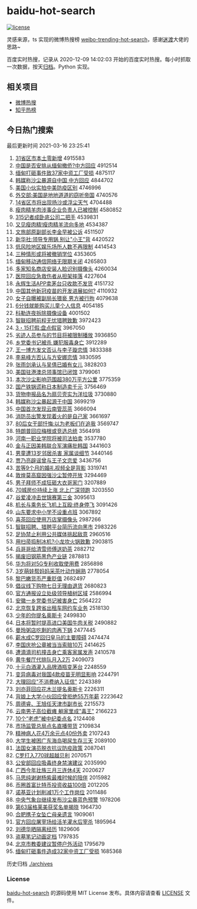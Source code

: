 # baidu-hot-search

[![license](https://img.shields.io/github/license/Arrackisarookie/baidu-hot-search)](https://github.com/Arrackisarookie/baidu-hot-search/blob/master/LICENSE)

灵感来源，ts 实现的微博热搜榜 [weibo-trending-hot-search](https://github.com/justjavac/weibo-trending-hot-search)，感谢[迷渡](https://github.com/justjavac)大佬的思路~

百度实时热搜，记录从 2020-12-09 14:02:03 开始的百度实时热搜。每小时抓取一次数据，按天[归档](./archives)。Python 实现。

## 相关项目
+ [微博热搜](https://github.com/Arrackisarookie/weibo-hot-search)
+ [知乎热榜](https://github.com/Arrackisarookie/zhihu-top-search)

## 今日热门搜索

<!-- Rank Begin -->

最后更新时间 2021-03-16 23:25:41

1. [31省区市本土零新增](http://www.baidu.com/baidu?cl=3&tn=SE_baiduhomet8_jmjb7mjw&rsv_dl=fyb_top&fr=top1000&wd=31%CA%A1%C7%F8%CA%D0%B1%BE%CD%C1%C1%E3%D0%C2%D4%F6) 4915583
1. [中国是否安排从缅甸撤侨?中方回应](http://www.baidu.com/baidu?cl=3&tn=SE_baiduhomet8_jmjb7mjw&rsv_dl=fyb_top&fr=top1000&wd=%D6%D0%B9%FA%CA%C7%B7%F1%B0%B2%C5%C5%B4%D3%C3%E5%B5%E9%B3%B7%C7%C8%3F%D6%D0%B7%BD%BB%D8%D3%A6) 4912514
1. [缅甸打砸事件致37家中资工厂受损](http://www.baidu.com/baidu?cl=3&tn=SE_baiduhomet8_jmjb7mjw&rsv_dl=fyb_top&fr=top1000&wd=%C3%E5%B5%E9%B4%F2%D4%D2%CA%C2%BC%FE%D6%C237%BC%D2%D6%D0%D7%CA%B9%A4%B3%A7%CA%DC%CB%F0) 4875117
1. [韩媒称沙尘暴源自中国 中方回应](http://www.baidu.com/baidu?cl=3&tn=SE_baiduhomet8_jmjb7mjw&rsv_dl=fyb_top&fr=top1000&wd=%BA%AB%C3%BD%B3%C6%C9%B3%B3%BE%B1%A9%D4%B4%D7%D4%D6%D0%B9%FA%20%D6%D0%B7%BD%BB%D8%D3%A6) 4844702
1. [美国小伙实拍中美防疫区别](http://www.baidu.com/baidu?cl=3&tn=SE_baiduhomet8_jmjb7mjw&rsv_dl=fyb_top&fr=top1000&wd=%C3%C0%B9%FA%D0%A1%BB%EF%CA%B5%C5%C4%D6%D0%C3%C0%B7%C0%D2%DF%C7%F8%B1%F0) 4746996
1. [外交部:美国是地地道道的窃听帝国](http://www.baidu.com/baidu?cl=3&tn=SE_baiduhomet8_jmjb7mjw&rsv_dl=fyb_top&fr=top1000&wd=%CD%E2%BD%BB%B2%BF%3A%C3%C0%B9%FA%CA%C7%B5%D8%B5%D8%B5%C0%B5%C0%B5%C4%C7%D4%CC%FD%B5%DB%B9%FA) 4740576
1. [14省区市将出现扬沙或浮尘天气](http://www.baidu.com/baidu?cl=3&tn=SE_baiduhomet8_jmjb7mjw&rsv_dl=fyb_top&fr=top1000&wd=14%CA%A1%C7%F8%CA%D0%BD%AB%B3%F6%CF%D6%D1%EF%C9%B3%BB%F2%B8%A1%B3%BE%CC%EC%C6%F8) 4704488
1. [瘦肉精羊肉涉事企业负责人已被控制](http://www.baidu.com/baidu?cl=3&tn=SE_baiduhomet8_jmjb7mjw&rsv_dl=fyb_top&fr=top1000&wd=%CA%DD%C8%E2%BE%AB%D1%F2%C8%E2%C9%E6%CA%C2%C6%F3%D2%B5%B8%BA%D4%F0%C8%CB%D2%D1%B1%BB%BF%D8%D6%C6) 4580852
1. [315记者成卧底公司二把手](http://www.baidu.com/baidu?cl=3&tn=SE_baiduhomet8_jmjb7mjw&rsv_dl=fyb_top&fr=top1000&wd=315%BC%C7%D5%DF%B3%C9%CE%D4%B5%D7%B9%AB%CB%BE%B6%FE%B0%D1%CA%D6) 4539831
1. [又见瘦肉精!瘦肉精羊流向多地](http://www.baidu.com/baidu?cl=3&tn=SE_baiduhomet8_jmjb7mjw&rsv_dl=fyb_top&fr=top1000&wd=%D3%D6%BC%FB%CA%DD%C8%E2%BE%AB%21%CA%DD%C8%E2%BE%AB%D1%F2%C1%F7%CF%F2%B6%E0%B5%D8) 4534387
1. [文旅部原副部长李金早被公诉](http://www.baidu.com/baidu?cl=3&tn=SE_baiduhomet8_jmjb7mjw&rsv_dl=fyb_top&fr=top1000&wd=%CE%C4%C2%C3%B2%BF%D4%AD%B8%B1%B2%BF%B3%A4%C0%EE%BD%F0%D4%E7%B1%BB%B9%AB%CB%DF) 4511507
1. [新华社:领导专用锅 别让"小王"背](http://www.baidu.com/baidu?cl=3&tn=SE_baiduhomet8_jmjb7mjw&rsv_dl=fyb_top&fr=top1000&wd=%D0%C2%BB%AA%C9%E7%3A%C1%EC%B5%BC%D7%A8%D3%C3%B9%F8%20%B1%F0%C8%C3%22%D0%A1%CD%F5%22%B1%B3) 4420522
1. [低风险地区娱乐场所人数不再限制](http://www.baidu.com/baidu?cl=3&tn=SE_baiduhomet8_jmjb7mjw&rsv_dl=fyb_top&fr=top1000&wd=%B5%CD%B7%E7%CF%D5%B5%D8%C7%F8%D3%E9%C0%D6%B3%A1%CB%F9%C8%CB%CA%FD%B2%BB%D4%D9%CF%DE%D6%C6) 4414543
1. [三种情形或将被撤销学位](http://www.baidu.com/baidu?cl=3&tn=SE_baiduhomet8_jmjb7mjw&rsv_dl=fyb_top&fr=top1000&wd=%C8%FD%D6%D6%C7%E9%D0%CE%BB%F2%BD%AB%B1%BB%B3%B7%CF%FA%D1%A7%CE%BB) 4353605
1. [缅甸移动通信网络无限期关闭](http://www.baidu.com/baidu?cl=3&tn=SE_baiduhomet8_jmjb7mjw&rsv_dl=fyb_top&fr=top1000&wd=%C3%E5%B5%E9%D2%C6%B6%AF%CD%A8%D0%C5%CD%F8%C2%E7%CE%DE%CF%DE%C6%DA%B9%D8%B1%D5) 4265803
1. [多家知名商店安装人脸识别摄像头](http://www.baidu.com/baidu?cl=3&tn=SE_baiduhomet8_jmjb7mjw&rsv_dl=fyb_top&fr=top1000&wd=%B6%E0%BC%D2%D6%AA%C3%FB%C9%CC%B5%EA%B0%B2%D7%B0%C8%CB%C1%B3%CA%B6%B1%F0%C9%E3%CF%F1%CD%B7) 4260034
1. [医院回应急救伤者从担架摔落](http://www.baidu.com/baidu?cl=3&tn=SE_baiduhomet8_jmjb7mjw&rsv_dl=fyb_top&fr=top1000&wd=%D2%BD%D4%BA%BB%D8%D3%A6%BC%B1%BE%C8%C9%CB%D5%DF%B4%D3%B5%A3%BC%DC%CB%A4%C2%E4) 4227604
1. [永辉生活APP卖茅台只收款不发货](http://www.baidu.com/baidu?cl=3&tn=SE_baiduhomet8_jmjb7mjw&rsv_dl=fyb_top&fr=top1000&wd=%D3%C0%BB%D4%C9%FA%BB%EEAPP%C2%F4%C3%A9%CC%A8%D6%BB%CA%D5%BF%EE%B2%BB%B7%A2%BB%F5) 4151732
1. [中国其他新冠疫苗的开发进展如何?](http://www.baidu.com/baidu?cl=3&tn=SE_baiduhomet8_jmjb7mjw&rsv_dl=fyb_top&fr=top1000&wd=%D6%D0%B9%FA%C6%E4%CB%FB%D0%C2%B9%DA%D2%DF%C3%E7%B5%C4%BF%AA%B7%A2%BD%F8%D5%B9%C8%E7%BA%CE%3F) 4110932
1. [女子自曝被副局长猥亵 男方被行拘](http://www.baidu.com/baidu?cl=3&tn=SE_baiduhomet8_jmjb7mjw&rsv_dl=fyb_top&fr=top1000&wd=%C5%AE%D7%D3%D7%D4%C6%D8%B1%BB%B8%B1%BE%D6%B3%A4%E2%AB%D9%F4%20%C4%D0%B7%BD%B1%BB%D0%D0%BE%D0) 4079638
1. [6分钱就能购买儿童个人信息](http://www.baidu.com/baidu?cl=3&tn=SE_baiduhomet8_jmjb7mjw&rsv_dl=fyb_top&fr=top1000&wd=6%B7%D6%C7%AE%BE%CD%C4%DC%B9%BA%C2%F2%B6%F9%CD%AF%B8%F6%C8%CB%D0%C5%CF%A2) 4054185
1. [科勒连夜拆除摄像设备](http://www.baidu.com/baidu?cl=3&tn=SE_baiduhomet8_jmjb7mjw&rsv_dl=fyb_top&fr=top1000&wd=%BF%C6%C0%D5%C1%AC%D2%B9%B2%F0%B3%FD%C9%E3%CF%F1%C9%E8%B1%B8) 4001502
1. [智联招聘前程无忧猎聘致歉](http://www.baidu.com/baidu?cl=3&tn=SE_baiduhomet8_jmjb7mjw&rsv_dl=fyb_top&fr=top1000&wd=%D6%C7%C1%AA%D5%D0%C6%B8%C7%B0%B3%CC%CE%DE%D3%C7%C1%D4%C6%B8%D6%C2%C7%B8) 3972423
1. [3・15打假:盘点假官](http://www.baidu.com/baidu?cl=3&tn=SE_baiduhomet8_jmjb7mjw&rsv_dl=fyb_top&fr=top1000&wd=3%A1%A415%B4%F2%BC%D9%3A%C5%CC%B5%E3%BC%D9%B9%D9) 3967050
1. [劣迹人员参与的节目将被限制播放](http://www.baidu.com/baidu?cl=3&tn=SE_baiduhomet8_jmjb7mjw&rsv_dl=fyb_top&fr=top1000&wd=%C1%D3%BC%A3%C8%CB%D4%B1%B2%CE%D3%EB%B5%C4%BD%DA%C4%BF%BD%AB%B1%BB%CF%DE%D6%C6%B2%A5%B7%C5) 3936850
1. [乡党委书记被杀 嫌犯服毒身亡](http://www.baidu.com/baidu?cl=3&tn=SE_baiduhomet8_jmjb7mjw&rsv_dl=fyb_top&fr=top1000&wd=%CF%E7%B5%B3%CE%AF%CA%E9%BC%C7%B1%BB%C9%B1%20%CF%D3%B7%B8%B7%FE%B6%BE%C9%ED%CD%F6) 3912289
1. [王一博方发文否认与李子璇恋情](http://www.baidu.com/baidu?cl=3&tn=SE_baiduhomet8_jmjb7mjw&rsv_dl=fyb_top&fr=top1000&wd=%CD%F5%D2%BB%B2%A9%B7%BD%B7%A2%CE%C4%B7%F1%C8%CF%D3%EB%C0%EE%D7%D3%E8%AF%C1%B5%C7%E9) 3833388
1. [李易峰方否认与方安娜恋情](http://www.baidu.com/baidu?cl=3&tn=SE_baiduhomet8_jmjb7mjw&rsv_dl=fyb_top&fr=top1000&wd=%C0%EE%D2%D7%B7%E5%B7%BD%B7%F1%C8%CF%D3%EB%B7%BD%B0%B2%C4%C8%C1%B5%C7%E9) 3830595
1. [张雨剑承认与吴倩已婚有女儿](http://www.baidu.com/baidu?cl=3&tn=SE_baiduhomet8_jmjb7mjw&rsv_dl=fyb_top&fr=top1000&wd=%D5%C5%D3%EA%BD%A3%B3%D0%C8%CF%D3%EB%CE%E2%D9%BB%D2%D1%BB%E9%D3%D0%C5%AE%B6%F9) 3828203
1. [美国驻港澳总领事馆已闭馆](http://www.baidu.com/baidu?cl=3&tn=SE_baiduhomet8_jmjb7mjw&rsv_dl=fyb_top&fr=top1000&wd=%C3%C0%B9%FA%D7%A4%B8%DB%B0%C4%D7%DC%C1%EC%CA%C2%B9%DD%D2%D1%B1%D5%B9%DD) 3799061
1. [本次沙尘影响范围超380万平方公里](http://www.baidu.com/baidu?cl=3&tn=SE_baiduhomet8_jmjb7mjw&rsv_dl=fyb_top&fr=top1000&wd=%B1%BE%B4%CE%C9%B3%B3%BE%D3%B0%CF%EC%B7%B6%CE%A7%B3%AC380%CD%F2%C6%BD%B7%BD%B9%AB%C0%EF) 3775359
1. [国产铁锅谎称日本制造卖千元](http://www.baidu.com/baidu?cl=3&tn=SE_baiduhomet8_jmjb7mjw&rsv_dl=fyb_top&fr=top1000&wd=%B9%FA%B2%FA%CC%FA%B9%F8%BB%D1%B3%C6%C8%D5%B1%BE%D6%C6%D4%EC%C2%F4%C7%A7%D4%AA) 3756469
1. [货物申报品名为扇贝壳实为洋垃圾](http://www.baidu.com/baidu?cl=3&tn=SE_baiduhomet8_jmjb7mjw&rsv_dl=fyb_top&fr=top1000&wd=%BB%F5%CE%EF%C9%EA%B1%A8%C6%B7%C3%FB%CE%AA%C9%C8%B1%B4%BF%C7%CA%B5%CE%AA%D1%F3%C0%AC%BB%F8) 3730880
1. [韩媒称沙尘暴起源于中国](http://www.baidu.com/baidu?cl=3&tn=SE_baiduhomet8_jmjb7mjw&rsv_dl=fyb_top&fr=top1000&wd=%BA%AB%C3%BD%B3%C6%C9%B3%B3%BE%B1%A9%C6%F0%D4%B4%D3%DA%D6%D0%B9%FA) 3699219
1. [中国首次发现云南管蕊茶](http://www.baidu.com/baidu?cl=3&tn=SE_baiduhomet8_jmjb7mjw&rsv_dl=fyb_top&fr=top1000&wd=%D6%D0%B9%FA%CA%D7%B4%CE%B7%A2%CF%D6%D4%C6%C4%CF%B9%DC%C8%EF%B2%E8) 3666094
1. [消防员出警发现着火的是自己家](http://www.baidu.com/baidu?cl=3&tn=SE_baiduhomet8_jmjb7mjw&rsv_dl=fyb_top&fr=top1000&wd=%CF%FB%B7%C0%D4%B1%B3%F6%BE%AF%B7%A2%CF%D6%D7%C5%BB%F0%B5%C4%CA%C7%D7%D4%BC%BA%BC%D2) 3661697
1. [80后女干部忏悔:以为老板们在追我](http://www.baidu.com/baidu?cl=3&tn=SE_baiduhomet8_jmjb7mjw&rsv_dl=fyb_top&fr=top1000&wd=80%BA%F3%C5%AE%B8%C9%B2%BF%E2%E3%BB%DA%3A%D2%D4%CE%AA%C0%CF%B0%E5%C3%C7%D4%DA%D7%B7%CE%D2) 3569747
1. [特朗普回应梅根或竞选总统](http://www.baidu.com/baidu?cl=3&tn=SE_baiduhomet8_jmjb7mjw&rsv_dl=fyb_top&fr=top1000&wd=%CC%D8%C0%CA%C6%D5%BB%D8%D3%A6%C3%B7%B8%F9%BB%F2%BE%BA%D1%A1%D7%DC%CD%B3) 3564918
1. [河南一职业学院将被司法拍卖](http://www.baidu.com/baidu?cl=3&tn=SE_baiduhomet8_jmjb7mjw&rsv_dl=fyb_top&fr=top1000&wd=%BA%D3%C4%CF%D2%BB%D6%B0%D2%B5%D1%A7%D4%BA%BD%AB%B1%BB%CB%BE%B7%A8%C5%C4%C2%F4) 3537780
1. [金与正因美韩联合军演痛批韩国](http://www.baidu.com/baidu?cl=3&tn=SE_baiduhomet8_jmjb7mjw&rsv_dl=fyb_top&fr=top1000&wd=%BD%F0%D3%EB%D5%FD%D2%F2%C3%C0%BA%AB%C1%AA%BA%CF%BE%FC%D1%DD%CD%B4%C5%FA%BA%AB%B9%FA) 3441603
1. [男童遭13岁邻居杀害 家属谈细节](http://www.baidu.com/baidu?cl=3&tn=SE_baiduhomet8_jmjb7mjw&rsv_dl=fyb_top&fr=top1000&wd=%C4%D0%CD%AF%D4%E213%CB%EA%C1%DA%BE%D3%C9%B1%BA%A6%20%BC%D2%CA%F4%CC%B8%CF%B8%BD%DA) 3440146
1. [贾乃亮辟谣曾与王子文恋爱](http://www.baidu.com/baidu?cl=3&tn=SE_baiduhomet8_jmjb7mjw&rsv_dl=fyb_top&fr=top1000&wd=%BC%D6%C4%CB%C1%C1%B1%D9%D2%A5%D4%F8%D3%EB%CD%F5%D7%D3%CE%C4%C1%B5%B0%AE) 3436756
1. [苦等9个月的婚礼视频全是背影](http://www.baidu.com/baidu?cl=3&tn=SE_baiduhomet8_jmjb7mjw&rsv_dl=fyb_top&fr=top1000&wd=%BF%E0%B5%C89%B8%F6%D4%C2%B5%C4%BB%E9%C0%F1%CA%D3%C6%B5%C8%AB%CA%C7%B1%B3%D3%B0) 3319741
1. [敦煌莫高窟因强沙尘暂停开放](http://www.baidu.com/baidu?cl=3&tn=SE_baiduhomet8_jmjb7mjw&rsv_dl=fyb_top&fr=top1000&wd=%B6%D8%BB%CD%C4%AA%B8%DF%BF%DF%D2%F2%C7%BF%C9%B3%B3%BE%D4%DD%CD%A3%BF%AA%B7%C5) 3294469
1. [男子拜师不成狂砸大衣哥家门](http://www.baidu.com/baidu?cl=3&tn=SE_baiduhomet8_jmjb7mjw&rsv_dl=fyb_top&fr=top1000&wd=%C4%D0%D7%D3%B0%DD%CA%A6%B2%BB%B3%C9%BF%F1%D4%D2%B4%F3%D2%C2%B8%E7%BC%D2%C3%C5) 3207889
1. [70城房价持续上涨 北上广深领跑](http://www.baidu.com/baidu?cl=3&tn=SE_baiduhomet8_jmjb7mjw&rsv_dl=fyb_top&fr=top1000&wd=70%B3%C7%B7%BF%BC%DB%B3%D6%D0%F8%C9%CF%D5%C7%20%B1%B1%C9%CF%B9%E3%C9%EE%C1%EC%C5%DC) 3203550
1. [谷爱凌冲击世锦赛第三金](http://www.baidu.com/baidu?cl=3&tn=SE_baiduhomet8_jmjb7mjw&rsv_dl=fyb_top&fr=top1000&wd=%B9%C8%B0%AE%C1%E8%B3%E5%BB%F7%CA%C0%BD%F5%C8%FC%B5%DA%C8%FD%BD%F0) 3095613
1. [机长与乘务长飞机上互殴:终身停飞](http://www.baidu.com/baidu?cl=3&tn=SE_baiduhomet8_jmjb7mjw&rsv_dl=fyb_top&fr=top1000&wd=%BB%FA%B3%A4%D3%EB%B3%CB%CE%F1%B3%A4%B7%C9%BB%FA%C9%CF%BB%A5%C5%B9%3A%D6%D5%C9%ED%CD%A3%B7%C9) 3091426
1. [山东要求中小学不设重点班](http://www.baidu.com/baidu?cl=3&tn=SE_baiduhomet8_jmjb7mjw&rsv_dl=fyb_top&fr=top1000&wd=%C9%BD%B6%AB%D2%AA%C7%F3%D6%D0%D0%A1%D1%A7%B2%BB%C9%E8%D6%D8%B5%E3%B0%E0) 3067892
1. [喜茶回应使用万店掌摄像头](http://www.baidu.com/baidu?cl=3&tn=SE_baiduhomet8_jmjb7mjw&rsv_dl=fyb_top&fr=top1000&wd=%CF%B2%B2%E8%BB%D8%D3%A6%CA%B9%D3%C3%CD%F2%B5%EA%D5%C6%C9%E3%CF%F1%CD%B7) 2987266
1. [智联招聘、猎聘平台简历流向黑市](http://www.baidu.com/baidu?cl=3&tn=SE_baiduhomet8_jmjb7mjw&rsv_dl=fyb_top&fr=top1000&wd=%D6%C7%C1%AA%D5%D0%C6%B8%A1%A2%C1%D4%C6%B8%C6%BD%CC%A8%BC%F2%C0%FA%C1%F7%CF%F2%BA%DA%CA%D0) 2983226
1. [足协禁止利用公共媒体挑起敌意](http://www.baidu.com/baidu?cl=3&tn=SE_baiduhomet8_jmjb7mjw&rsv_dl=fyb_top&fr=top1000&wd=%D7%E3%D0%AD%BD%FB%D6%B9%C0%FB%D3%C3%B9%AB%B9%B2%C3%BD%CC%E5%CC%F4%C6%F0%B5%D0%D2%E2) 2960516
1. [用扫帚捣制冰机?小龙坎火锅致歉](http://www.baidu.com/baidu?cl=3&tn=SE_baiduhomet8_jmjb7mjw&rsv_dl=fyb_top&fr=top1000&wd=%D3%C3%C9%A8%D6%E3%B5%B7%D6%C6%B1%F9%BB%FA%3F%D0%A1%C1%FA%BF%B2%BB%F0%B9%F8%D6%C2%C7%B8) 2903815
1. [兵哥哥给清雪师傅送奶茶](http://www.baidu.com/baidu?cl=3&tn=SE_baiduhomet8_jmjb7mjw&rsv_dl=fyb_top&fr=top1000&wd=%B1%F8%B8%E7%B8%E7%B8%F8%C7%E5%D1%A9%CA%A6%B8%B5%CB%CD%C4%CC%B2%E8) 2882712
1. [揭废旧钢筋黑色产业链](http://www.baidu.com/baidu?cl=3&tn=SE_baiduhomet8_jmjb7mjw&rsv_dl=fyb_top&fr=top1000&wd=%BD%D2%B7%CF%BE%C9%B8%D6%BD%EE%BA%DA%C9%AB%B2%FA%D2%B5%C1%B4) 2878813
1. [华为将对5G专利收取使用费](http://www.baidu.com/baidu?cl=3&tn=SE_baiduhomet8_jmjb7mjw&rsv_dl=fyb_top&fr=top1000&wd=%BB%AA%CE%AA%BD%AB%B6%D45G%D7%A8%C0%FB%CA%D5%C8%A1%CA%B9%D3%C3%B7%D1) 2856898
1. [3岁萌娃帮妈妈采茶叶动作娴熟](http://www.baidu.com/baidu?cl=3&tn=SE_baiduhomet8_jmjb7mjw&rsv_dl=fyb_top&fr=top1000&wd=3%CB%EA%C3%C8%CD%DE%B0%EF%C2%E8%C2%E8%B2%C9%B2%E8%D2%B6%B6%AF%D7%F7%E6%B5%CA%EC) 2778054
1. [黎巴嫩货币严重贬值](http://www.baidu.com/baidu?cl=3&tn=SE_baiduhomet8_jmjb7mjw&rsv_dl=fyb_top&fr=top1000&wd=%C0%E8%B0%CD%C4%DB%BB%F5%B1%D2%D1%CF%D6%D8%B1%E1%D6%B5) 2682497
1. [倡议线下购物七日无理由退货](http://www.baidu.com/baidu?cl=3&tn=SE_baiduhomet8_jmjb7mjw&rsv_dl=fyb_top&fr=top1000&wd=%B3%AB%D2%E9%CF%DF%CF%C2%B9%BA%CE%EF%C6%DF%C8%D5%CE%DE%C0%ED%D3%C9%CD%CB%BB%F5) 2680823
1. [官方通报设立处级领导植树区域](http://www.baidu.com/baidu?cl=3&tn=SE_baiduhomet8_jmjb7mjw&rsv_dl=fyb_top&fr=top1000&wd=%B9%D9%B7%BD%CD%A8%B1%A8%C9%E8%C1%A2%B4%A6%BC%B6%C1%EC%B5%BC%D6%B2%CA%F7%C7%F8%D3%F2) 2586994
1. [安徽一乡党委书记被害身亡](http://www.baidu.com/baidu?cl=3&tn=SE_baiduhomet8_jmjb7mjw&rsv_dl=fyb_top&fr=top1000&wd=%B0%B2%BB%D5%D2%BB%CF%E7%B5%B3%CE%AF%CA%E9%BC%C7%B1%BB%BA%A6%C9%ED%CD%F6) 2564222
1. [北京恢复跨省出租车网约车业务](http://www.baidu.com/baidu?cl=3&tn=SE_baiduhomet8_jmjb7mjw&rsv_dl=fyb_top&fr=top1000&wd=%B1%B1%BE%A9%BB%D6%B8%B4%BF%E7%CA%A1%B3%F6%D7%E2%B3%B5%CD%F8%D4%BC%B3%B5%D2%B5%CE%F1) 2518130
1. [少年的你提名奥斯卡](http://www.baidu.com/baidu?cl=3&tn=SE_baiduhomet8_jmjb7mjw&rsv_dl=fyb_top&fr=top1000&wd=%C9%D9%C4%EA%B5%C4%C4%E3%CC%E1%C3%FB%B0%C2%CB%B9%BF%A8) 2499830
1. [日本将暂时提高进口美国牛肉关税](http://www.baidu.com/baidu?cl=3&tn=SE_baiduhomet8_jmjb7mjw&rsv_dl=fyb_top&fr=top1000&wd=%C8%D5%B1%BE%BD%AB%D4%DD%CA%B1%CC%E1%B8%DF%BD%F8%BF%DA%C3%C0%B9%FA%C5%A3%C8%E2%B9%D8%CB%B0) 2490882
1. [曼玲粥店吃剩的肉再下锅](http://www.baidu.com/baidu?cl=3&tn=SE_baiduhomet8_jmjb7mjw&rsv_dl=fyb_top&fr=top1000&wd=%C2%FC%C1%E1%D6%E0%B5%EA%B3%D4%CA%A3%B5%C4%C8%E2%D4%D9%CF%C2%B9%F8) 2477445
1. [薪水成C罗回归皇马的主要障碍](http://www.baidu.com/baidu?cl=3&tn=SE_baiduhomet8_jmjb7mjw&rsv_dl=fyb_top&fr=top1000&wd=%D0%BD%CB%AE%B3%C9C%C2%DE%BB%D8%B9%E9%BB%CA%C2%ED%B5%C4%D6%F7%D2%AA%D5%CF%B0%AD) 2474474
1. [李国庆抢公章被当当索赔10万](http://www.baidu.com/baidu?cl=3&tn=SE_baiduhomet8_jmjb7mjw&rsv_dl=fyb_top&fr=top1000&wd=%C0%EE%B9%FA%C7%EC%C7%C0%B9%AB%D5%C2%B1%BB%B5%B1%B5%B1%CB%F7%C5%E210%CD%F2) 2414625
1. [遭滴滴司机撞击身亡乘客家属发声](http://www.baidu.com/baidu?cl=3&tn=SE_baiduhomet8_jmjb7mjw&rsv_dl=fyb_top&fr=top1000&wd=%D4%E2%B5%CE%B5%CE%CB%BE%BB%FA%D7%B2%BB%F7%C9%ED%CD%F6%B3%CB%BF%CD%BC%D2%CA%F4%B7%A2%C9%F9) 2410578
1. [黄牛餐厅代排队月入2万](http://www.baidu.com/baidu?cl=3&tn=SE_baiduhomet8_jmjb7mjw&rsv_dl=fyb_top&fr=top1000&wd=%BB%C6%C5%A3%B2%CD%CC%FC%B4%FA%C5%C5%B6%D3%D4%C2%C8%EB2%CD%F2) 2409073
1. [十元白酒灌入品牌酒瓶变茅台](http://www.baidu.com/baidu?cl=3&tn=SE_baiduhomet8_jmjb7mjw&rsv_dl=fyb_top&fr=top1000&wd=%CA%AE%D4%AA%B0%D7%BE%C6%B9%E0%C8%EB%C6%B7%C5%C6%BE%C6%C6%BF%B1%E4%C3%A9%CC%A8) 2248559
1. [变异病毒对我国4款疫苗无明显影响](http://www.baidu.com/baidu?cl=3&tn=SE_baiduhomet8_jmjb7mjw&rsv_dl=fyb_top&fr=top1000&wd=%B1%E4%D2%EC%B2%A1%B6%BE%B6%D4%CE%D2%B9%FA4%BF%EE%D2%DF%C3%E7%CE%DE%C3%F7%CF%D4%D3%B0%CF%EC) 2244791
1. [大理回应"不消费纳入征信"](http://www.baidu.com/baidu?cl=3&tn=SE_baiduhomet8_jmjb7mjw&rsv_dl=fyb_top&fr=top1000&wd=%B4%F3%C0%ED%BB%D8%D3%A6%22%B2%BB%CF%FB%B7%D1%C4%C9%C8%EB%D5%F7%D0%C5%22) 2243389
1. [刘亦菲回应花木兰提名奥斯卡](http://www.baidu.com/baidu?cl=3&tn=SE_baiduhomet8_jmjb7mjw&rsv_dl=fyb_top&fr=top1000&wd=%C1%F5%D2%E0%B7%C6%BB%D8%D3%A6%BB%A8%C4%BE%C0%BC%CC%E1%C3%FB%B0%C2%CB%B9%BF%A8) 2226311
1. [背娘上大学小伙回应曾拒绝55万年薪](http://www.baidu.com/baidu?cl=3&tn=SE_baiduhomet8_jmjb7mjw&rsv_dl=fyb_top&fr=top1000&wd=%B1%B3%C4%EF%C9%CF%B4%F3%D1%A7%D0%A1%BB%EF%BB%D8%D3%A6%D4%F8%BE%DC%BE%F855%CD%F2%C4%EA%D0%BD) 2223642
1. [周德睿、王旭任天津市副市长](http://www.baidu.com/baidu?cl=3&tn=SE_baiduhomet8_jmjb7mjw&rsv_dl=fyb_top&fr=top1000&wd=%D6%DC%B5%C2%EE%A3%A1%A2%CD%F5%D0%F1%C8%CE%CC%EC%BD%F2%CA%D0%B8%B1%CA%D0%B3%A4) 2215573
1. [云南男子高位截瘫 躺家里成"毒王"](http://www.baidu.com/baidu?cl=3&tn=SE_baiduhomet8_jmjb7mjw&rsv_dl=fyb_top&fr=top1000&wd=%D4%C6%C4%CF%C4%D0%D7%D3%B8%DF%CE%BB%BD%D8%CC%B1%20%CC%C9%BC%D2%C0%EF%B3%C9%22%B6%BE%CD%F5%22) 2166223
1. [10个“老虎”被中纪委点名](http://www.baidu.com/baidu?cl=3&tn=SE_baiduhomet8_jmjb7mjw&rsv_dl=fyb_top&fr=top1000&wd=10%B8%F6%A1%B0%C0%CF%BB%A2%A1%B1%B1%BB%D6%D0%BC%CD%CE%AF%B5%E3%C3%FB) 2124408
1. [市场监管总局点名直播带货](http://www.baidu.com/baidu?cl=3&tn=SE_baiduhomet8_jmjb7mjw&rsv_dl=fyb_top&fr=top1000&wd=%CA%D0%B3%A1%BC%E0%B9%DC%D7%DC%BE%D6%B5%E3%C3%FB%D6%B1%B2%A5%B4%F8%BB%F5) 2109834
1. [精神病人花4万余元点40份外卖](http://www.baidu.com/baidu?cl=3&tn=SE_baiduhomet8_jmjb7mjw&rsv_dl=fyb_top&fr=top1000&wd=%BE%AB%C9%F1%B2%A1%C8%CB%BB%A84%CD%F2%D3%E0%D4%AA%B5%E340%B7%DD%CD%E2%C2%F4) 2107243
1. [大学生被困广东海岛喝尿生存三天](http://www.baidu.com/baidu?cl=3&tn=SE_baiduhomet8_jmjb7mjw&rsv_dl=fyb_top&fr=top1000&wd=%B4%F3%D1%A7%C9%FA%B1%BB%C0%A7%B9%E3%B6%AB%BA%A3%B5%BA%BA%C8%C4%F2%C9%FA%B4%E6%C8%FD%CC%EC) 2089100
1. [法国女演员脱衣抗议防疫政策](http://www.baidu.com/baidu?cl=3&tn=SE_baiduhomet8_jmjb7mjw&rsv_dl=fyb_top&fr=top1000&wd=%B7%A8%B9%FA%C5%AE%D1%DD%D4%B1%CD%D1%D2%C2%BF%B9%D2%E9%B7%C0%D2%DF%D5%FE%B2%DF) 2087041
1. [C罗打入770球超越贝利](http://www.baidu.com/baidu?cl=3&tn=SE_baiduhomet8_jmjb7mjw&rsv_dl=fyb_top&fr=top1000&wd=C%C2%DE%B4%F2%C8%EB770%C7%F2%B3%AC%D4%BD%B1%B4%C0%FB) 2070571
1. [公安部回应吸毒终身禁演建议](http://www.baidu.com/baidu?cl=3&tn=SE_baiduhomet8_jmjb7mjw&rsv_dl=fyb_top&fr=top1000&wd=%B9%AB%B0%B2%B2%BF%BB%D8%D3%A6%CE%FC%B6%BE%D6%D5%C9%ED%BD%FB%D1%DD%BD%A8%D2%E9) 2035990
1. [广西今年壮族三月三连休4天](http://www.baidu.com/baidu?cl=3&tn=SE_baiduhomet8_jmjb7mjw&rsv_dl=fyb_top&fr=top1000&wd=%B9%E3%CE%F7%BD%F1%C4%EA%D7%B3%D7%E5%C8%FD%D4%C2%C8%FD%C1%AC%D0%DD4%CC%EC) 2020627
1. [马思纯谢谢杨紫最难时候的陪伴](http://www.baidu.com/baidu?cl=3&tn=SE_baiduhomet8_jmjb7mjw&rsv_dl=fyb_top&fr=top1000&wd=%C2%ED%CB%BC%B4%BF%D0%BB%D0%BB%D1%EE%D7%CF%D7%EE%C4%D1%CA%B1%BA%F2%B5%C4%C5%E3%B0%E9) 2015982
1. [币圈首富比特币投资收益100倍](http://www.baidu.com/baidu?cl=3&tn=SE_baiduhomet8_jmjb7mjw&rsv_dl=fyb_top&fr=top1000&wd=%B1%D2%C8%A6%CA%D7%B8%BB%B1%C8%CC%D8%B1%D2%CD%B6%D7%CA%CA%D5%D2%E6100%B1%B6) 2012205
1. [诺基亚计划削减1万个工作岗位](http://www.baidu.com/baidu?cl=3&tn=SE_baiduhomet8_jmjb7mjw&rsv_dl=fyb_top&fr=top1000&wd=%C5%B5%BB%F9%D1%C7%BC%C6%BB%AE%CF%F7%BC%F51%CD%F2%B8%F6%B9%A4%D7%F7%B8%DA%CE%BB) 2011486
1. [中央气象台继续发布沙尘暴蓝色预警](http://www.baidu.com/baidu?cl=3&tn=SE_baiduhomet8_jmjb7mjw&rsv_dl=fyb_top&fr=top1000&wd=%D6%D0%D1%EB%C6%F8%CF%F3%CC%A8%BC%CC%D0%F8%B7%A2%B2%BC%C9%B3%B3%BE%B1%A9%C0%B6%C9%AB%D4%A4%BE%AF) 1978206
1. [第63届格莱美获奖名单揭晓](http://www.baidu.com/baidu?cl=3&tn=SE_baiduhomet8_jmjb7mjw&rsv_dl=fyb_top&fr=top1000&wd=%B5%DA63%BD%EC%B8%F1%C0%B3%C3%C0%BB%F1%BD%B1%C3%FB%B5%A5%BD%D2%CF%FE) 1964730
1. [合肥携子女坠亡母亲遗言](http://www.baidu.com/baidu?cl=3&tn=SE_baiduhomet8_jmjb7mjw&rsv_dl=fyb_top&fr=top1000&wd=%BA%CF%B7%CA%D0%AF%D7%D3%C5%AE%D7%B9%CD%F6%C4%B8%C7%D7%D2%C5%D1%D4) 1909061
1. [官方回应屠宰场给活羊灌水后宰杀](http://www.baidu.com/baidu?cl=3&tn=SE_baiduhomet8_jmjb7mjw&rsv_dl=fyb_top&fr=top1000&wd=%B9%D9%B7%BD%BB%D8%D3%A6%CD%C0%D4%D7%B3%A1%B8%F8%BB%EE%D1%F2%B9%E0%CB%AE%BA%F3%D4%D7%C9%B1) 1895964
1. [刘德华晒隔离经历](http://www.baidu.com/baidu?cl=3&tn=SE_baiduhomet8_jmjb7mjw&rsv_dl=fyb_top&fr=top1000&wd=%C1%F5%B5%C2%BB%AA%C9%B9%B8%F4%C0%EB%BE%AD%C0%FA) 1829606
1. [盗墓笔记动画定档](http://www.baidu.com/baidu?cl=3&tn=SE_baiduhomet8_jmjb7mjw&rsv_dl=fyb_top&fr=top1000&wd=%B5%C1%C4%B9%B1%CA%BC%C7%B6%AF%BB%AD%B6%A8%B5%B5) 1797835
1. [北京市教委建议暂停户外活动](http://www.baidu.com/baidu?cl=3&tn=SE_baiduhomet8_jmjb7mjw&rsv_dl=fyb_top&fr=top1000&wd=%B1%B1%BE%A9%CA%D0%BD%CC%CE%AF%BD%A8%D2%E9%D4%DD%CD%A3%BB%A7%CD%E2%BB%EE%B6%AF) 1795679
1. [缅甸打砸事件造成32家中资工厂受损](http://www.baidu.com/baidu?cl=3&tn=SE_baiduhomet8_jmjb7mjw&rsv_dl=fyb_top&fr=top1000&wd=%C3%E5%B5%E9%B4%F2%D4%D2%CA%C2%BC%FE%D4%EC%B3%C932%BC%D2%D6%D0%D7%CA%B9%A4%B3%A7%CA%DC%CB%F0) 1685368
<!-- Rank End -->

历史归档 [./archives](./archives)

### License

[baidu-hot-search](https://github.com/Arrackisarookie/baidu-hot-search) 的源码使用 MIT License 发布。具体内容请查看 [LICENSE](./LICENSE) 文件。
